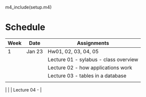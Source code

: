 
m4_include(setup.m4)

# Schedule

| Week | Date    | Assignments                              |
|------|---------|------------------------------------------|
|  1   | Jan 23  | Hw01, 02, 03, 04, 05                     |
|      |         | Lecture 01 - sylabus - class overview    |
|      |         | Lecture 02 - how applications work       |
|      |         | Lecture 03 - tables in a database        |
|      |         |                                          |


|      |         | Lecture 04 -  |
